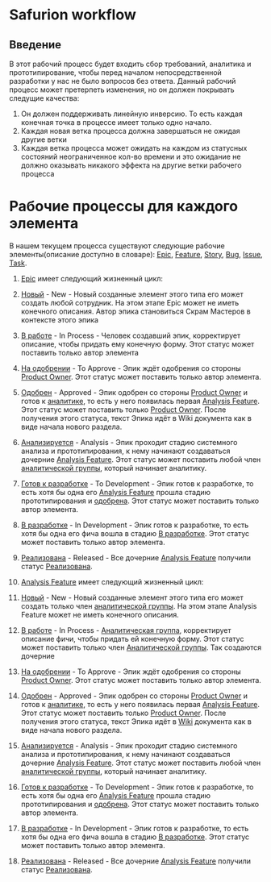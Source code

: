 # Safurion workflow

## Введение 
В этот рабочий процесс будет входить сбор требований, аналитика и прототипирование, чтобы перед началом непосредственной разработки у нас не было вопросов без ответа. Данный рабочий процесс может претерпеть изменения, но он должен покрывать следущие качества:
1. Он должен поддерживать линейную инверсию. То есть каждая конечная точка в процессе имеет только одно начало. 
1. Каждая новая ветка процесса должна завершаться не ожидая другие ветки
1. Каждая ветка процесса может ожидать на каждом из статусных состояний неограниченное кол-во времени и это ожидание не должно оказывать никакого эффекта на другие ветки рабочего процесса 

# Рабочие процессы для каждого элемента 

В нашем текущем процесса существуют следующие рабочие элементы(описание доступно в словаре): <a href="Dictionary.md#Epic" name="Epic">Epic</a>, <a href="Dictionary.md#Feature" name="Feature">Feature</a>, <a href="Dictionary.md#Story" name="Story">Story</a>, <a href="Dictionary.md#Bug" name="Bug">Bug</a>, <a href="Dictionary.md#Issue" name="Issue">Issue</a>,  <a href="Dictionary.md#Task" name="Task">Task</a>. 

1. <a href="Dictionary.md#Epic" name="Epic">Epic</a> имеет следующий жизненный цикл: 

1. <a href="Index.md#EpicNew" name="EpicNew">Новый</a> - New - Новый созданные элемент этого типа его может создать любой сотрудник. На этом этапе Epic может не иметь конечного описания. Автор эпика становиться Скрам Мастеров в контексте этого эпика
1. <a href="Index.md#EpicInProcess" name="EpicInProcess">В работе</a> - In Process - Человек создавший эпик, корректирует описание, чтобы придать ему конечную форму. Этот статус может поставить только автор элемента
1. <a href="Index.md#EpicToApprove" name="EpicToApprove">На одобрении</a> - To Approve - Эпик ждёт одобрения со стороны <a href="Dictionary.md#ProductOwner" name="ProductOwner">Product Owner</a>. Этот статус может поставить только автор элемента.
1. <a href="Index.md#EpicApproved" name="EpicApproved">Одобрен</a> - Approved - Эпик одобрен со стороны <a href="Dictionary.md#ProductOwner" name="ProductOwner">Product Owner</a> и готов к <a href="Index.md#EpicAnalysis" name="EpicAnalysis">аналитике</a>, то есть у него появилась первая <a href="Dictionary.md#AnalysisFeature" name="AnalysisFeature">Analysis Feature</a>. Этот статус может поставить только  <a href="Dictionary.md#ProductOwner" name="ProductOwner">Product Owner</a>. После получения этого статуса, текст Эпика идёт в Wiki документа как в виде начала нового раздела. 
1. <a href="Index.md#EpicAnalysis" name="EpicAnalysis">Анализируется</a> - Analysis - Эпик проходит стадию системного анализа и прототипирования, к нему начинают создаваться дочерние <a href="Dictionary.md#AnalysisFeature" name="AnalysisFeature">Analysis Feature</a>. Этот статус может поставить любой член <a href="Dictionary.md#AnalysisTeam" name="AnalysisTeam">аналитической группы</a>, который начинает аналитику.
1. <a href="Index.md#EpicToDevelopment" name="EpicToDevelopment">Готов к разработке</a> - To Development - Эпик готов к разработке, то есть хотя бы одна его <a href="Dictionary.md#AnalysisFeature" name="AnalysisFeature">Analysis Feature</a> прошла стадию прототипирования и <a href="Index.md#AnalysisFeatureApproved" name="AnalysisFeatureApproved">одобрена</a>. Этот статус может поставить только автор элемента.
1. <a href="Index.md#EpicInDevelopment" name="EpicInDevelopment">В разработке</a> -  In Development - Эпик готов к разработке, то есть хотя бы одна его фича вошла в стадию <a href="Index.md#AnalysisFeatureInDevelopment" name="AnalysisFeatureInDevelopment">В разработке</a>. Этот статус может поставить только автор элемента.
1.  <a href="Index.md#EpicReleased" name="EpicReleased">Реализована</a> - Released - Все дочерние <a href="Dictionary.md#AnalysisFeature" name="AnalysisFeature">Analysis Feature</a> получили статус <a href="Index.md#AnalysisFeatureReleased" name="AnalysisFeatureReleased">Реализована</a>.

1. <a href="Dictionary.md#AnalysisFeature" name="AnalysisFeature">Analysis Feature</a> имеет следующий жизненный цикл: 

1. <a href="Index.md#AnalysisFeatureNew" name="AnalysisFeatureNew">Новый</a> - New - Новый созданные элемент этого типа его может создать только член <a href="Dictionary.md#AnalysisTeam" name="AnalysisTeam">аналитической группы</a>. На этом этапе Analysis Feature может не иметь конечного описания. 
1. <a href="Index.md#EpicInProcess" name="EpicInProcess">В работе</a> - In Process - <a href="Dictionary.md#AnalysisTeam" name="AnalysisTeam">Аналитическая группа</a>, корректирует описание фичи, чтобы придать ей конечную форму. Этот статус может поставить только член <a href="Dictionary.md#AnalysisTeam" name="AnalysisTeam">Аналитической группы</a>. Так создаются дочерние 
1. <a href="Index.md#EpicToApprove" name="EpicToApprove">На одобрении</a> - To Approve - Эпик ждёт одобрения со стороны <a href="Dictionary.md#ProductOwner" name="ProductOwner">Product Owner</a>. Этот статус может поставить только автор элемента.
1. <a href="Index.md#EpicApproved" name="EpicApproved">Одобрен</a> - Approved - Эпик одобрен со стороны <a href="Dictionary.md#ProductOwner" name="ProductOwner">Product Owner</a> и готов к <a href="Index.md#EpicAnalysis" name="EpicAnalysis">аналитике</a>, то есть у него появилась первая <a href="Dictionary.md#AnalysisFeature" name="AnalysisFeature">Analysis Feature</a>. Этот статус может поставить только  <a href="Dictionary.md#ProductOwner" name="ProductOwner">Product Owner</a>. После получения этого статуса, текст Эпика идёт в <a href="https://github.com/k-kalashnikov/azgame/blob/master/Wiki/Index.md">Wiki</a> документа как в виде начала нового раздела. 
1. <a href="Index.md#EpicAnalysis" name="EpicAnalysis">Анализируется</a> - Analysis - Эпик проходит стадию системного анализа и прототипирования, к нему начинают создаваться дочерние <a href="Dictionary.md#AnalysisFeature" name="AnalysisFeature">Analysis Feature</a>. Этот статус может поставить любой член <a href="Dictionary.md#AnalysisTeam" name="AnalysisTeam">аналитической группы</a>, который начинает аналитику.
1. <a href="Index.md#EpicToDevelopment" name="EpicToDevelopment">Готов к разработке</a> - To Development - Эпик готов к разработке, то есть хотя бы одна его <a href="Dictionary.md#AnalysisFeature" name="AnalysisFeature">Analysis Feature</a> прошла стадию прототипирования и <a href="Index.md#AnalysisFeatureApproved" name="AnalysisFeatureApproved">одобрена</a>. Этот статус может поставить только автор элемента.
1. <a href="Index.md#EpicInDevelopment" name="EpicInDevelopment">В разработке</a> -  In Development - Эпик готов к разработке, то есть хотя бы одна его фича вошла в стадию <a href="Index.md#AnalysisFeatureInDevelopment" name="AnalysisFeatureInDevelopment">В разработке</a>. Этот статус может поставить только автор элемента.
1.  <a href="Index.md#EpicReleased" name="EpicReleased">Реализована</a> - Released - Все дочерние <a href="Dictionary.md#AnalysisFeature" name="AnalysisFeature">Analysis Feature</a> получили статус <a href="Index.md#AnalysisFeatureReleased" name="AnalysisFeatureReleased">Реализована</a>.